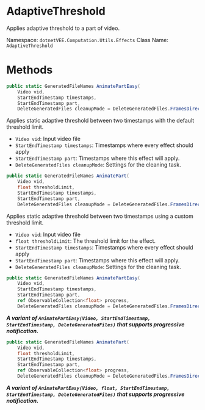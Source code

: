 # AdaptiveThreshold
Applies adaptive threshold to a part of video.

Namespace: `dotnetVEE.Computation.Utils.Effects`
Class Name: `AdaptiveThreshold`

# Methods
```cs
public static GeneratedFileNames AnimatePartEasy(
    Video vid,
    StartEndTimestamp timestamps,
    StartEndTimestamp part,
    DeleteGeneratedFiles cleanupMode = DeleteGeneratedFiles.FramesDirectoryOnly)
```
Applies static adaptive threshold between two timestamps with the default threshold limit.
- `Video vid`: Input video file
- `StartEndTimestamp timestamps`: Timestamps where every effect should apply
- `StartEndTimestamp part`: Timestamps where this effect will apply.
- `DeleteGeneratedFiles cleanupMode`: Settings for the cleaning task.

```cs
public static GeneratedFileNames AnimatePart(
    Video vid,
    float thresholdLimit,
    StartEndTimestamp timestamps,
    StartEndTimestamp part,
    DeleteGeneratedFiles cleanupMode = DeleteGeneratedFiles.FramesDirectoryOnly)
```
Applies static adaptive threshold between two timestamps using a custom threshold limit.
- `Video vid`: Input video file
- `float thresholdLimit`: The threshold limit for the effect.
- `StartEndTimestamp timestamps`: Timestamps where every effect should apply
- `StartEndTimestamp part`: Timestamps where this effect will apply.
- `DeleteGeneratedFiles cleanupMode`: Settings for the cleaning task.

```cs
public static GeneratedFileNames AnimatePartEasy(
    Video vid,
    StartEndTimestamp timestamps,
    StartEndTimestamp part,
    ref ObservableCollection<float> progress,
    DeleteGeneratedFiles cleanupMode = DeleteGeneratedFiles.FramesDirectoryOnly)
```
***A variant of `AnimatePartEasy(Video, StartEndTimestamp, StartEndTimestamp, DeleteGeneratedFiles)` that supports progressive notification.***

```cs
public static GeneratedFileNames AnimatePart(
    Video vid,
    float thresholdLimit,
    StartEndTimestamp timestamps,
    StartEndTimestamp part,
    ref ObservableCollection<float> progress,
    DeleteGeneratedFiles cleanupMode = DeleteGeneratedFiles.FramesDirectoryOnly)
```
***A variant of `AnimatePartEasy(Video, float, StartEndTimestamp, StartEndTimestamp, DeleteGeneratedFiles)` that supports progressive notification.***
